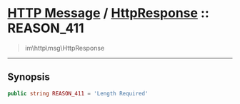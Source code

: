 # [HTTP Message](http.md) / [HttpResponse](http-HttpResponse.md) :: REASON_411
 > im\http\msg\HttpResponse
____

## Synopsis
```php
public string REASON_411 = 'Length Required'
```
